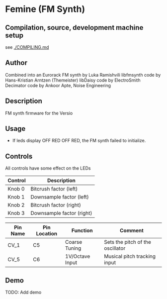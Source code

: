 # Femine (FM Synth)

## Compilation, source, development machine setup

see [./COMPILING.md](./COMPILING.md)

## Author

Combined into an Eurorack FM synth by Luka Ramishvili
libfmsynth code by Hans-Kristian Arntzen (Themeister)
libDaisy code by ElectroSmith
Decimator code by Ankoor Apte, Noise Engineering

## Description

FM synth firmware for the Versio

## Usage

- If leds display OFF RED OFF RED, the FM synth failed to initialize.

## Controls

All controls have some effect on the LEDs

| Control | Description               |
| ------- | ------------------------- |
| Knob 0  | Bitcrush factor (left)    |
| Knob 1  | Downsample factor (left)  |
| Knob 2  | Bitcrush factor (right)   |
| Knob 3  | Downsample factor (right) |

| Pin Name | Pin Location | Function        | Comment                          |
| -------- | ------------ | --------------- | -------------------------------- |
| CV_1     | C5           | Coarse Tuning   | Sets the pitch of the oscillator |
| CV_5     | C6           | 1V/Octave Input | Musical pitch tracking input     |

## Demo

TODO: Add demo
